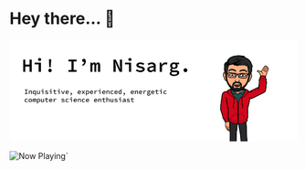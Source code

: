 # Hey there... 👋
<img src="https://raw.githubusercontent.com/nshah9856/nshah9856/master/hello.png" alt="Hello there!"/>


<img src="http://now-playing.nisarg-shah.com/" width="256" height="64" alt="Now Playing">`

<!--
**nshah9856/nshah9856** is a ✨ _special_ ✨ repository because its `README.md` (this file) appears on your GitHub profile.

Here are some ideas to get you started:

- 🔭 I’m currently working on ...
- 🌱 I’m currently learning ...
- 👯 I’m looking to collaborate on ...
- 🤔 I’m looking for help with ...
- 💬 Ask me about ...
- 📫 How to reach me: ...
- 😄 Pronouns: ...
- ⚡ Fun fact: ...
-->
